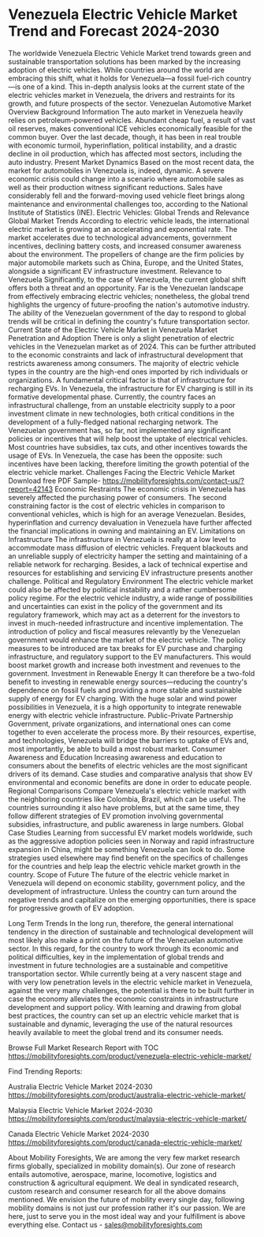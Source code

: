 # Venezuela Electric Vehicle Market Trend and Forecast  2024-2030 #
The worldwide Venezuela Electric Vehicle Market trend towards green and sustainable transportation solutions has been marked by the increasing adoption of electric vehicles. While countries around the world are embracing this shift, what it holds for Venezuela—a fossil fuel-rich country—is one of a kind. This in-depth analysis looks at the current state of the electric vehicles market in Venezuela, the drivers and restraints for its growth, and future prospects of the sector.
Venezuelan Automotive Market Overview
Background Information
The auto market in Venezuela heavily relies on petroleum-powered vehicles. Abundant cheap fuel, a result of vast oil reserves, makes conventional ICE vehicles economically feasible for the common buyer. Over the last decade, though, it has been in real trouble with economic turmoil, hyperinflation, political instability, and a drastic decline in oil production, which has affected most sectors, including the auto industry.
Present Market Dynamics
Based on the most recent data, the market for automobiles in Venezuela is, indeed, dynamic. A severe economic crisis could change into a scenario where automobile sales as well as their production witness significant reductions. Sales have considerably fell and the forward-moving used vehicle fleet brings along maintenance and environmental challenges too, according to the National Institute of Statistics (INE).
Electric Vehicles: Global Trends and Relevance
Global Market Trends
According to electric vehicle leads, the international electric market is growing at an accelerating and exponential rate. The market accelerates due to technological advancements, government incentives, declining battery costs, and increased consumer awareness about the environment. The propellers of change are the firm policies by major automobile markets such as China, Europe, and the United States, alongside a significant EV infrastructure investment.
Relevance to Venezuela
Significantly, to the case of Venezuela, the current global shift offers both a threat and an opportunity. Far is the Venezuelan landscape from effectively embracing electric vehicles; nonetheless, the global trend highlights the urgency of future-proofing the nation's automotive industry. The ability of the Venezuelan government of the day to respond to global trends will be critical in defining the country's future transportation sector.
Current State of the Electric Vehicle Market in Venezuela
Market Penetration and Adoption
There is only a slight penetration of electric vehicles in the Venezuelan market as of 2024. This can be further attributed to the economic constraints and lack of infrastructural development that restricts awareness among consumers. The majority of electric vehicle types in the country are the high-end ones imported by rich individuals or organizations.
A fundamental critical factor is that of infrastructure for recharging EVs. In Venezuela, the infrastructure for EV charging is still in its formative developmental phase. Currently, the country faces an infrastructural challenge, from an unstable electricity supply to a poor investment climate in new technologies, both critical conditions in the development of a fully-fledged national recharging network.
The Venezuelan government has, so far, not implemented any significant policies or incentives that will help boost the uptake of electrical vehicles. Most countries have subsidies, tax cuts, and other incentives towards the usage of EVs. In Venezuela, the case has been the opposite: such incentives have been lacking, therefore limiting the growth potential of the electric vehicle market.
Challenges Facing the Electric Vehicle Market
Download free PDF Sample- https://mobilityforesights.com/contact-us/?report=42143
Economic Restraints
The economic crisis in Venezuela has severely affected the purchasing power of consumers. The second constraining factor is the cost of electric vehicles in comparison to conventional vehicles, which is high for an average Venezuelan. Besides, hyperinflation and currency devaluation in Venezuela have further affected the financial implications in owning and maintaining an EV.
Limitations on Infrastructure
The infrastructure in Venezuela is really at a low level to accommodate mass diffusion of electric vehicles. Frequent blackouts and an unreliable supply of electricity hamper the setting and maintaining of a reliable network for recharging. Besides, a lack of technical expertise and resources for establishing and servicing EV infrastructure presents another challenge.
 Political and Regulatory Environment
The electric vehicle market could also be affected by political instability and a rather cumbersome policy regime. For the electric vehicle industry, a wide range of possibilities and uncertainties can exist in the policy of the government and its regulatory framework, which may act as a deterrent for the investors to invest in much-needed infrastructure and incentive implementation.
The introduction of policy and fiscal measures relevantly by the Venezuelan government would enhance the market of the electric vehicle. The policy measures to be introduced are tax breaks for EV purchase and charging infrastructure, and regulatory support to the EV manufacturers. This would boost market growth and increase both investment and revenues to the government.
 Investment in Renewable Energy
It can therefore be a two-fold benefit to investing in renewable energy sources—reducing the country's dependence on fossil fuels and providing a more stable and sustainable supply of energy for EV charging. With the huge solar and wind power possibilities in Venezuela, it is a high opportunity to integrate renewable energy with electric vehicle infrastructure.
Public-Private Partnership
Government, private organizations, and international ones can come together to even accelerate the process more. By their resources, expertise, and technologies, Venezuela will bridge the barriers to uptake of EVs and, most importantly, be able to build a most robust market.
Consumer Awareness and Education
Increasing awareness and education to consumers about the benefits of electric vehicles are the most significant drivers of its demand. Case studies and comparative analysis that show EV environmental and economic benefits are done in order to educate people.
Regional Comparisons
Compare Venezuela's electric vehicle market with the neighboring countries like Colombia, Brazil, which can be useful. The countries surrounding it also have problems, but at the same time, they follow different strategies of EV promotion involving governmental subsidies, infrastructure, and public awareness in large numbers.
Global Case Studies
Learning from successful EV market models worldwide, such as the aggressive adoption policies seen in Norway and rapid infrastructure expansion in China, might be something Venezuela can look to do. Some strategies used elsewhere may find benefit on the specifics of challenges for the countries and help leap the electric vehicle market growth in the country.
Scope of Future
The future of the electric vehicle market in Venezuela will depend on economic stability, government policy, and the development of infrastructure. Unless the country can turn around the negative trends and capitalize on the emerging opportunities, there is space for progressive growth of EV adoption.


Long Term Trends
In the long run, therefore, the general international tendency in the direction of sustainable and technological development will most likely also make a print on the future of the Venezuelan automotive sector. In this regard, for the country to work through its economic and political difficulties, key in the implementation of global trends and investment in future technologies are a sustainable and competitive transportation sector.
While currently being at a very nascent stage and with very low penetration levels in the electric vehicle market in Venezuela, against the very many challenges, the potential is there to be built further in case the economy alleviates the economic constraints in infrastructure development and support policy. With learning and drawing from global best practices, the country can set up an electric vehicle market that is sustainable and dynamic, leveraging the use of the natural resources heavily available to meet the global trend and its consumer needs.


Browse Full Market Research Report with TOC https://mobilityforesights.com/product/venezuela-electric-vehicle-market/

Find Trending Reports:

Australia Electric Vehicle Market 2024-2030 https://mobilityforesights.com/product/australia-electric-vehicle-market/



Malaysia Electric Vehicle Market 2024-2030 https://mobilityforesights.com/product/malaysia-electric-vehicle-market/


Canada Electric Vehicle Market 2024-2030 https://mobilityforesights.com/product/canada-electric-vehicle-market/

About Mobility Foresights,
We are among the very few market research firms globally, specialized in mobility domain(s). Our zone of research entails automotive, aerospace, marine, locomotive, logistics and construction & agricultural equipment. We deal in syndicated research, custom research and consumer research for all the above domains mentioned.
We envision the future of mobility every single day, following mobility domains is not just our profession rather it's our passion. We are here, just to serve you in the most ideal way and your fulfillment is above everything else. Contact us -  sales@mobilityforesights.com 



